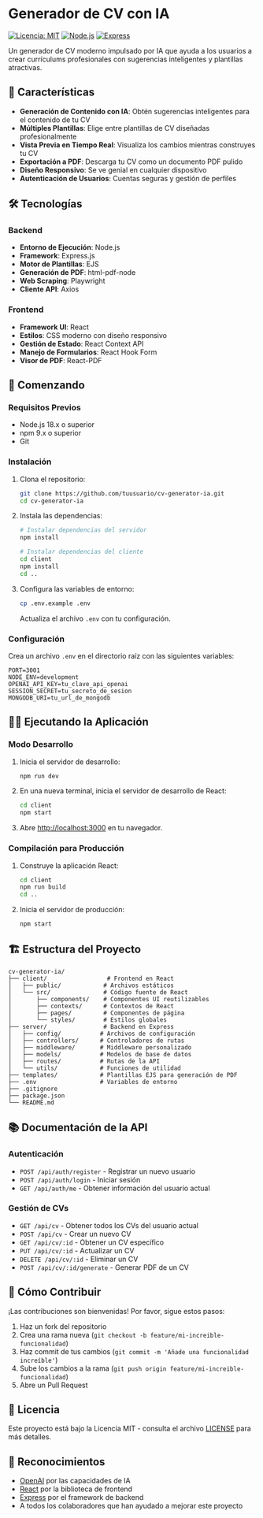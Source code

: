 # Generador de CV con IA

[![Licencia: MIT](https://img.shields.io/badge/Licencia-MIT-yellow.svg)](https://opensource.org/licenses/MIT)
[![Node.js](https://img.shields.io/badge/Node.js-18.x-brightgreen)](https://nodejs.org/)
[![Express](https://img.shields.io/badge/Express-4.x-lightgrey)](https://expressjs.com/)

Un generador de CV moderno impulsado por IA que ayuda a los usuarios a crear currículums profesionales con sugerencias inteligentes y plantillas atractivas.

## 🚀 Características

- **Generación de Contenido con IA**: Obtén sugerencias inteligentes para el contenido de tu CV
- **Múltiples Plantillas**: Elige entre plantillas de CV diseñadas profesionalmente
- **Vista Previa en Tiempo Real**: Visualiza los cambios mientras construyes tu CV
- **Exportación a PDF**: Descarga tu CV como un documento PDF pulido
- **Diseño Responsivo**: Se ve genial en cualquier dispositivo
- **Autenticación de Usuarios**: Cuentas seguras y gestión de perfiles

## 🛠 Tecnologías

### Backend
- **Entorno de Ejecución**: Node.js
- **Framework**: Express.js
- **Motor de Plantillas**: EJS
- **Generación de PDF**: html-pdf-node
- **Web Scraping**: Playwright
- **Cliente API**: Axios

### Frontend
- **Framework UI**: React
- **Estilos**: CSS moderno con diseño responsivo
- **Gestión de Estado**: React Context API
- **Manejo de Formularios**: React Hook Form
- **Visor de PDF**: React-PDF

## 🚀 Comenzando

### Requisitos Previos

- Node.js 18.x o superior
- npm 9.x o superior
- Git

### Instalación

1. Clona el repositorio:
   ```bash
   git clone https://github.com/tuusuario/cv-generator-ia.git
   cd cv-generator-ia
   ```

2. Instala las dependencias:
   ```bash
   # Instalar dependencias del servidor
   npm install
   
   # Instalar dependencias del cliente
   cd client
   npm install
   cd ..
   ```

3. Configura las variables de entorno:
   ```bash
   cp .env.example .env
   ```
   Actualiza el archivo `.env` con tu configuración.

### Configuración

Crea un archivo `.env` en el directorio raíz con las siguientes variables:

```env
PORT=3001
NODE_ENV=development
OPENAI_API_KEY=tu_clave_api_openai
SESSION_SECRET=tu_secreto_de_sesion
MONGODB_URI=tu_url_de_mongodb
```

## 🏃‍♂️ Ejecutando la Aplicación

### Modo Desarrollo

1. Inicia el servidor de desarrollo:
   ```bash
   npm run dev
   ```

2. En una nueva terminal, inicia el servidor de desarrollo de React:
   ```bash
   cd client
   npm start
   ```

3. Abre [http://localhost:3000](http://localhost:3000) en tu navegador.

### Compilación para Producción

1. Construye la aplicación React:
   ```bash
   cd client
   npm run build
   cd ..
   ```

2. Inicia el servidor de producción:
   ```bash
   npm start
   ```

## 🏗 Estructura del Proyecto

```
cv-generator-ia/
├── client/                 # Frontend en React
│   ├── public/            # Archivos estáticos
│   └── src/               # Código fuente de React
│       ├── components/    # Componentes UI reutilizables
│       ├── contexts/      # Contextos de React
│       ├── pages/         # Componentes de página
│       └── styles/        # Estilos globales
├── server/                # Backend en Express
│   ├── config/           # Archivos de configuración
│   ├── controllers/      # Controladores de rutas
│   ├── middleware/       # Middleware personalizado
│   ├── models/           # Modelos de base de datos
│   ├── routes/           # Rutas de la API
│   └── utils/            # Funciones de utilidad
├── templates/            # Plantillas EJS para generación de PDF
├── .env                  # Variables de entorno
├── .gitignore
├── package.json
└── README.md
```

## 📚 Documentación de la API

### Autenticación

- `POST /api/auth/register` - Registrar un nuevo usuario
- `POST /api/auth/login` - Iniciar sesión
- `GET /api/auth/me` - Obtener información del usuario actual

### Gestión de CVs

- `GET /api/cv` - Obtener todos los CVs del usuario actual
- `POST /api/cv` - Crear un nuevo CV
- `GET /api/cv/:id` - Obtener un CV específico
- `PUT /api/cv/:id` - Actualizar un CV
- `DELETE /api/cv/:id` - Eliminar un CV
- `POST /api/cv/:id/generate` - Generar PDF de un CV

## 🤝 Cómo Contribuir

¡Las contribuciones son bienvenidas! Por favor, sigue estos pasos:

1. Haz un fork del repositorio
2. Crea una rama nueva (`git checkout -b feature/mi-increible-funcionalidad`)
3. Haz commit de tus cambios (`git commit -m 'Añade una funcionalidad increíble'`)
4. Sube los cambios a la rama (`git push origin feature/mi-increible-funcionalidad`)
5. Abre un Pull Request

## 📄 Licencia

Este proyecto está bajo la Licencia MIT - consulta el archivo [LICENSE](LICENSE) para más detalles.

## 🙏 Reconocimientos

- [OpenAI](https://openai.com/) por las capacidades de IA
- [React](https://reactjs.org/) por la biblioteca de frontend
- [Express](https://expressjs.com/) por el framework de backend
- A todos los colaboradores que han ayudado a mejorar este proyecto
